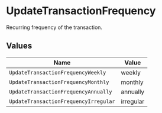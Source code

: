 # UpdateTransactionFrequency

Recurring frequency of the transaction.


## Values

| Name                                  | Value                                 |
| ------------------------------------- | ------------------------------------- |
| `UpdateTransactionFrequencyWeekly`    | weekly                                |
| `UpdateTransactionFrequencyMonthly`   | monthly                               |
| `UpdateTransactionFrequencyAnnually`  | annually                              |
| `UpdateTransactionFrequencyIrregular` | irregular                             |